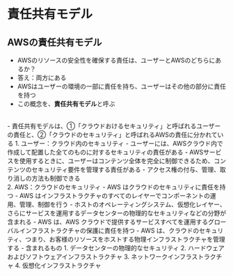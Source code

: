 # 責任共有モデル

## AWSの責任共有モデル
 - AWSのリソースの安全性を確保する責任は、ユーザーとAWSのどちらにあるか？
  - 答え：両方にある
  - AWSはユーザーの環境の一部に責任を持ち、ユーザーはその他の部分に責任を持つ
  - この概念を、**責任共有モデル**と呼ぶ
  <br />
 - 責任共有モデルは、①「クラウドおけるセキュリティ」と呼ばれるユーザーの責任と、②「クラウドのセキュリティ」と呼ばれるAWSの責任に分かれている
  1. ユーザー：クラウド内のセキュリティ
   - ユーザーには、AWSクラウド内で作成して配置した全てのものに対するセキュリティの責任がある
   - AWSサービスを使用するときに、ユーザーはコンテンツ全体を完全に制御できるため、コンテンツのセキュリティ要件を管理する責任がある
   - アクセス権の付与、管理、取り消しの方法も制御できる
   <br />
  2. AWS：クラウドのセキュリティ
   - AWS はクラウドのセキュリティに責任を持つ
   - AWS はインフラストラクチャのすべてのレイヤーでコンポーネントの運用、管理、制御を行う
   - ホストのオペレーティングシステム、仮想化レイヤー、さらにサービスを運用するデータセンターの物理的なセキュリティなどの分野が含まれる
   - AWS は、AWS クラウドで提供するサービスすべてを運用するグローバルインフラストラクチャの保護に責任を持つ
   - AWS は、クラウドのセキュリティ、つまり、お客様のリソースをホストする物理インフラストラクチャを管理する
    - 含まれるもの
    1. データセンターの物理的なセキュリティ
    2. ハードウェアおよびソフトウェアインフラストラクチャ
    3. ネットワークインフラストラクチャ
    4. 仮想化インフラストラクチャ

